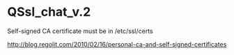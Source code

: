 # QSsl_chat_v.2

Self-signed CA certificate must be in /etc/ssl/certs

http://blog.regolit.com/2010/02/16/personal-ca-and-self-signed-certificates
